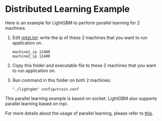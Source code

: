 Distributed Learning Example
============================
<a name="parallel-learning-example"></a>

Here is an example for LightGBM to perform parallel learning for 2 machines.

1. Edit [mlist.txt](./mlist.txt): write the ip of these 2 machines that you want to run application on.

   ```
   machine1_ip 12400
   machine2_ip 12400
   ```

2. Copy this folder and executable file to these 2 machines that you want to run application on.

3. Run command in this folder on both 2 machines:

   ```"./lightgbm" config=train.conf```

This parallel learning example is based on socket. LightGBM also supports parallel learning based on mpi.

For more details about the usage of parallel learning, please refer to [this](https://github.com/microsoft/LightGBM/blob/master/docs/Parallel-Learning-Guide.rst).
